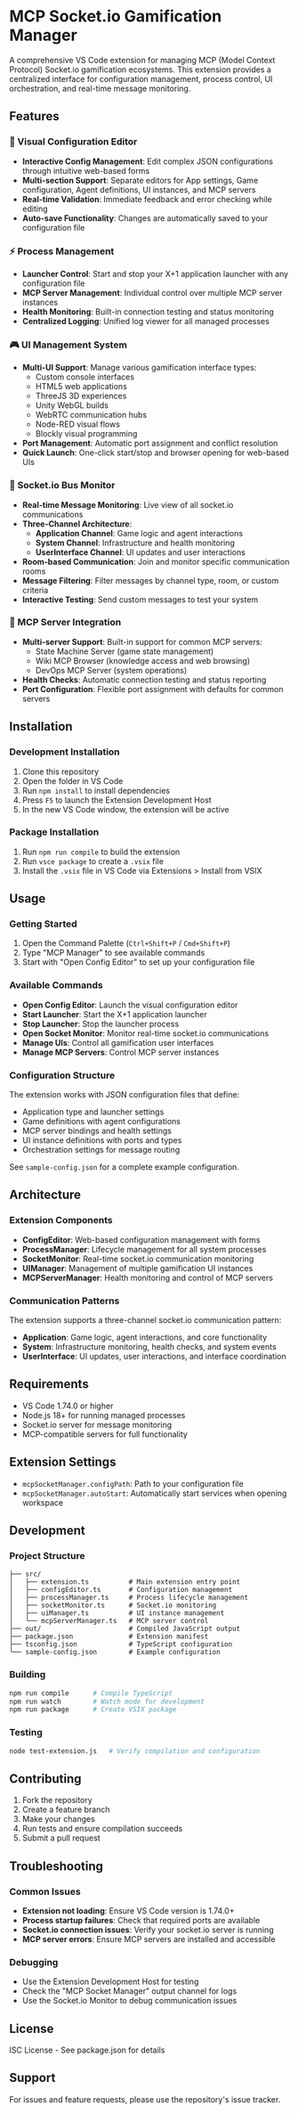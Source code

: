 # MCP Socket.io Gamification Manager

A comprehensive VS Code extension for managing MCP (Model Context Protocol) Socket.io gamification ecosystems. This extension provides a centralized interface for configuration management, process control, UI orchestration, and real-time message monitoring.

## Features

### 🔧 Visual Configuration Editor
- **Interactive Config Management**: Edit complex JSON configurations through intuitive web-based forms
- **Multi-section Support**: Separate editors for App settings, Game configuration, Agent definitions, UI instances, and MCP servers
- **Real-time Validation**: Immediate feedback and error checking while editing
- **Auto-save Functionality**: Changes are automatically saved to your configuration file

### ⚡ Process Management
- **Launcher Control**: Start and stop your X+1 application launcher with any configuration file
- **MCP Server Management**: Individual control over multiple MCP server instances
- **Health Monitoring**: Built-in connection testing and status monitoring
- **Centralized Logging**: Unified log viewer for all managed processes

### 🎮 UI Management System
- **Multi-UI Support**: Manage various gamification interface types:
  - Custom console interfaces
  - HTML5 web applications
  - ThreeJS 3D experiences
  - Unity WebGL builds
  - WebRTC communication hubs
  - Node-RED visual flows
  - Blockly visual programming
- **Port Management**: Automatic port assignment and conflict resolution
- **Quick Launch**: One-click start/stop and browser opening for web-based UIs

### 📡 Socket.io Bus Monitor
- **Real-time Message Monitoring**: Live view of all socket.io communications
- **Three-Channel Architecture**: 
  - **Application Channel**: Game logic and agent interactions
  - **System Channel**: Infrastructure and health monitoring
  - **UserInterface Channel**: UI updates and user interactions
- **Room-based Communication**: Join and monitor specific communication rooms
- **Message Filtering**: Filter messages by channel type, room, or custom criteria
- **Interactive Testing**: Send custom messages to test your system

### 🔌 MCP Server Integration
- **Multi-server Support**: Built-in support for common MCP servers:
  - State Machine Server (game state management)
  - Wiki MCP Browser (knowledge access and web browsing)
  - DevOps MCP Server (system operations)
- **Health Checks**: Automatic connection testing and status reporting
- **Port Configuration**: Flexible port assignment with defaults for common servers

## Installation

### Development Installation
1. Clone this repository
2. Open the folder in VS Code
3. Run `npm install` to install dependencies
4. Press `F5` to launch the Extension Development Host
5. In the new VS Code window, the extension will be active

### Package Installation
1. Run `npm run compile` to build the extension
2. Run `vsce package` to create a `.vsix` file
3. Install the `.vsix` file in VS Code via Extensions > Install from VSIX

## Usage

### Getting Started
1. Open the Command Palette (`Ctrl+Shift+P` / `Cmd+Shift+P`)
2. Type "MCP Manager" to see available commands
3. Start with "Open Config Editor" to set up your configuration file

### Available Commands
- **Open Config Editor**: Launch the visual configuration editor
- **Start Launcher**: Start the X+1 application launcher
- **Stop Launcher**: Stop the launcher process
- **Open Socket Monitor**: Monitor real-time socket.io communications
- **Manage UIs**: Control all gamification user interfaces
- **Manage MCP Servers**: Control MCP server instances

### Configuration Structure
The extension works with JSON configuration files that define:
- Application type and launcher settings
- Game definitions with agent configurations
- MCP server bindings and health settings
- UI instance definitions with ports and types
- Orchestration settings for message routing

See `sample-config.json` for a complete example configuration.

## Architecture

### Extension Components
- **ConfigEditor**: Web-based configuration management with forms
- **ProcessManager**: Lifecycle management for all system processes
- **SocketMonitor**: Real-time socket.io communication monitoring
- **UIManager**: Management of multiple gamification UI instances
- **MCPServerManager**: Health monitoring and control of MCP servers

### Communication Patterns
The extension supports a three-channel socket.io communication pattern:
- **Application**: Game logic, agent interactions, and core functionality
- **System**: Infrastructure monitoring, health checks, and system events
- **UserInterface**: UI updates, user interactions, and interface coordination

## Requirements

- VS Code 1.74.0 or higher
- Node.js 18+ for running managed processes
- Socket.io server for message monitoring
- MCP-compatible servers for full functionality

## Extension Settings

- `mcpSocketManager.configPath`: Path to your configuration file
- `mcpSocketManager.autoStart`: Automatically start services when opening workspace

## Development

### Project Structure
```
├── src/
│   ├── extension.ts          # Main extension entry point
│   ├── configEditor.ts       # Configuration management
│   ├── processManager.ts     # Process lifecycle management
│   ├── socketMonitor.ts      # Socket.io monitoring
│   ├── uiManager.ts          # UI instance management
│   └── mcpServerManager.ts   # MCP server control
├── out/                      # Compiled JavaScript output
├── package.json              # Extension manifest
├── tsconfig.json             # TypeScript configuration
└── sample-config.json        # Example configuration
```

### Building
```bash
npm run compile      # Compile TypeScript
npm run watch        # Watch mode for development
npm run package      # Create VSIX package
```

### Testing
```bash
node test-extension.js   # Verify compilation and configuration
```

## Contributing

1. Fork the repository
2. Create a feature branch
3. Make your changes
4. Run tests and ensure compilation succeeds
5. Submit a pull request

## Troubleshooting

### Common Issues
- **Extension not loading**: Ensure VS Code version is 1.74.0+
- **Process startup failures**: Check that required ports are available
- **Socket.io connection issues**: Verify your socket.io server is running
- **MCP server errors**: Ensure MCP servers are installed and accessible

### Debugging
- Use the Extension Development Host for testing
- Check the "MCP Socket Manager" output channel for logs
- Use the Socket.io Monitor to debug communication issues

## License

ISC License - See package.json for details

## Support

For issues and feature requests, please use the repository's issue tracker.